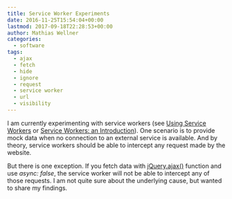 ```yaml
---
title: Service Worker Experiments
date: 2016-11-25T15:54:04+00:00
lastmod: 2017-09-18T22:28:53+00:00
author: Mathias Wellner
categories:
  - software
tags:
  - ajax
  - fetch
  - hide
  - ignore
  - request
  - service worker
  - url
  - visibility
---
```

I am currently experimenting with service workers (see 
<a href="https://developer.mozilla.org/en-US/docs/Web/API/Service_Worker_API/Using_Service_Workers" target="_blank">Using 
Service Workers</a> or <a href="https://developers.google.com/web/fundamentals/getting-started/primers/service-workers" target="_blank">Service 
Workers: an Introduction</a>). One scenario is to provide mock data when no connection to an external service is available. 
And by theory, service workers should be able to intercept any request made by the website. 

But there is one exception. If you fetch data with <a href="http://api.jquery.com/jquery.ajax/" target="_blank">jQuery.ajax()</a> 
function and use _async: false_, the service worker will not be able to intercept any of those requests. I am not quite sure 
about the underlying cause, but wanted to share my findings.
